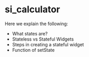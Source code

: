 # si_calculator

Here we explain the following:

* What states are?
* Stateless vs Stateful Widgets
* Steps in creating a stateful widget
* Function of setState